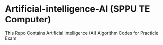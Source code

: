 # Artificial-intelligence-AI (SPPU TE Computer)
This Repo Contains Artificial intelligence (AI) Algorithm Codes for Practicle Exam

